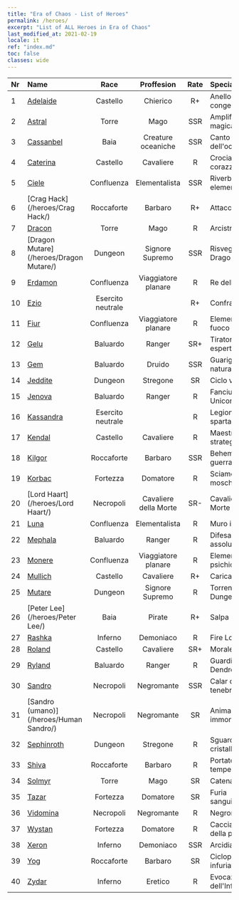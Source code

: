 ```yaml
---
title: "Era of Chaos - List of Heroes"
permalink: /heroes/
excerpt: "List of ALL Heroes in Era of Chaos"
last_modified_at: 2021-02-19
locale: it
ref: "index.md"
toc: false
classes: wide
---
```

  | Nr |    Name    |  Race   |  Proffesion   |  Rate  |    Specialty     |
  |:---|:-----------|:-------:|:-------------:|:------:|:-----------------|
  | 1 | [Adelaide](/heroes/Adelaide/) | Castello | Chierico | R+ |  Anello congelante  |
  | 2 | [Astral](/heroes/Astral/) | Torre | Mago | SSR |  Amplificazione magica  |
  | 3 | [Cassanbel](/heroes/Cassanbel/) | Baia | Creature oceaniche | SSR |  Canto dell'oceano  |
  | 4 | [Caterina](/heroes/Catherine/) | Castello | Cavaliere | R |  Crociato corazzato  |
  | 5 | [Ciele](/heroes/Ciele/) | Confluenza | Elementalista | SSR |  Riverbero elementale  |
  | 6 | [Crag Hack](/heroes/Crag Hack/) | Roccaforte | Barbaro | R+ |  Attacco  |
  | 7 | [Dracon](/heroes/Dracon/) | Torre | Mago | R |  Arcistregone  |
  | 8 | [Dragon Mutare](/heroes/Dragon Mutare/) | Dungeon | Signore Supremo | SSR |  Risveglio del Drago  |
  | 9 | [Erdamon](/heroes/Erdamon/) | Confluenza | Viaggiatore planare | R |  Re delle Rocce  |
  | 10 | [Ezio](/heroes/Ezio/) | Esercito neutrale |  | R+ |  Confraternita  |
  | 11 | [Fiur](/heroes/Fiur/) | Confluenza | Viaggiatore planare | R |  Elementale del fuoco  |
  | 12 | [Gelu](/heroes/Gelu/) | Baluardo | Ranger | SR+ |  Tiratore esperto  |
  | 13 | [Gem](/heroes/Gem/) | Baluardo | Druido | SSR |  Guarigione naturale  |
  | 14 | [Jeddite](/heroes/Jeddite/) | Dungeon | Stregone | SR |  Ciclo vitale  |
  | 15 | [Jenova](/heroes/Jenova/) | Baluardo | Ranger | R |  Fanciulla degli Unicorni  |
  | 16 | [Kassandra](/heroes/Kassandra/) | Esercito neutrale |  | R |  Legione spartana  |
  | 17 | [Kendal](/heroes/Kendal/) | Castello | Cavaliere | R |  Maestro stratega  |
  | 18 | [Kilgor](/heroes/Kilgor/) | Roccaforte | Barbaro | SSR |  Behemoth da guerra  |
  | 19 | [Korbac](/heroes/Korbac/) | Fortezza | Domatore | R |  Sciame di mosche  |
  | 20 | [Lord Haart](/heroes/Lord Haart/) | Necropoli | Cavaliere della Morte | SR- |  Cavaliere della Morte  |
  | 21 | [Luna](/heroes/Luna/) | Confluenza | Elementalista | R |  Muro infernale  |
  | 22 | [Mephala](/heroes/Mephala/) | Baluardo | Ranger | R |  Difesa assoluta  |
  | 23 | [Monere](/heroes/Monere/) | Confluenza | Viaggiatore planare | R |  Elementale psichico  |
  | 24 | [Mullich](/heroes/Mullich/) | Castello | Cavaliere | R+ |  Carica  |
  | 25 | [Mutare](/heroes/Mutare/) | Dungeon | Signore Supremo | R |  Torrente del Dungeon  |
  | 26 | [Peter Lee](/heroes/Peter Lee/) | Baia | Pirate | R+ |  Salpa  |
  | 27 | [Rashka](/heroes/Rashka/) | Inferno | Demoniaco | R |  Fire Lord  |
  | 28 | [Roland](/heroes/Roland/) | Castello | Cavaliere | SR+ |  Morale elevato  |
  | 29 | [Ryland](/heroes/Ryland/) | Baluardo | Ranger | R |  Guardia Dendroide  |
  | 30 | [Sandro](/heroes/Sandro/) | Necropoli | Negromante | SSR |  Calar delle tenebre  |
  | 31 | [Sandro (umano)](/heroes/Human Sandro/) | Necropoli | Negromante | SR |  Anima immortale  |
  | 32 | [Sephinroth](/heroes/Sephinroth/) | Dungeon | Stregone | R |  Sguardo cristallizzante  |
  | 33 | [Shiva](/heroes/Shiva/) | Roccaforte | Barbaro | R |  Portatore di tempeste  |
  | 34 | [Solmyr](/heroes/Solmyr/) | Torre | Mago | SR |  Catena di luce  |
  | 35 | [Tazar](/heroes/Tazar/) | Fortezza | Domatore | SR |  Furia sanguinaria  |
  | 36 | [Vidomina](/heroes/Vidomina/) | Necropoli | Negromante | R |  Negromante  |
  | 37 | [Wystan](/heroes/Wystan/) | Fortezza | Domatore | R |  Cacciatore della palude  |
  | 38 | [Xeron](/heroes/Xeron/) | Inferno | Demoniaco | SSR |  Arcidiavolo  |
  | 39 | [Yog](/heroes/Yog/) | Roccaforte | Barbaro | SR |  Ciclope infuriato  |
  | 40 | [Zydar](/heroes/Zydar/) | Inferno | Eretico | R |  Evocazione dell'Inferno  |
